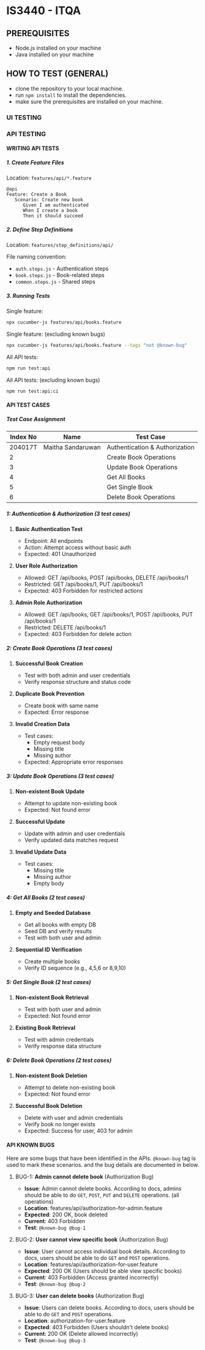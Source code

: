 # IS3440 - ITQA

## PREREQUISITES

- Node.js installed on your machine
- Java installed on your machine

## HOW TO TEST (GENERAL)

- clone the repository to your local machine.
- run `npm install` to install the dependencies.
- make sure the prerequisites are installed on your machine.

### UI TESTING

### API TESTING

#### WRITING API TESTS

##### 1. Create Feature Files

Location: `features/api/*.feature`

```gherkin
@api
Feature: Create a Book
   Scenario: Create new book
      Given I am authenticated
      When I create a book
      Then it should succeed
```

##### 2. Define Step Definitions

Location: `features/step_definitions/api/`

File naming convention:

- `auth.steps.js` - Authentication steps
- `book.steps.js` - Book-related steps
- `common.steps.js` - Shared steps

##### 3. Running Tests

Single feature:

```bash
npx cucumber-js features/api/books.feature
```

Single feature: (excluding known bugs)

```bash
npx cucumber-js features/api/books.feature --tags "not @known-bug"
```

All API tests:

```bash
npm run test:api
```

All API tests: (excluding known bugs)

```bash
npm run test:api:ci
```

#### API TEST CASES

##### Test Case Assignment

| Index No | Name              | Test Case                      |
| -------- | ----------------- | ------------------------------ |
| 204017T  | Maitha Sandaruwan | Authentication & Authorization |
| 2        |                   | Create Book Operations         |
| 3        |                   | Update Book Operations         |
| 4        |                   | Get All Books                  |
| 5        |                   | Get Single Book                |
| 6        |                   | Delete Book Operations         |

##### 1: Authentication & Authorization (3 test cases)

1. **Basic Authentication Test**

   - Endpoint: All endpoints
   - Action: Attempt access without basic auth
   - Expected: 401 Unauthorized

2. **User Role Authorization**

   - Allowed: GET /api/books, POST /api/books, DELETE /api/books/1
   - Restricted: GET /api/books/1, PUT /api/books/1
   - Expected: 403 Forbidden for restricted actions

3. **Admin Role Authorization**
   - Allowed: GET /api/books, GET /api/books/1, POST /api/books, PUT /api/books/1
   - Restricted: DELETE /api/books/1
   - Expected: 403 Forbidden for delete action

##### 2: Create Book Operations (3 test cases)

1. **Successful Book Creation**

   - Test with both admin and user credentials
   - Verify response structure and status code

2. **Duplicate Book Prevention**

   - Create book with same name
   - Expected: Error response

3. **Invalid Creation Data**
   - Test cases:
     - Empty request body
     - Missing title
     - Missing author
   - Expected: Appropriate error responses

##### 3: Update Book Operations (3 test cases)

1. **Non-existent Book Update**

   - Attempt to update non-existing book
   - Expected: Not found error

2. **Successful Update**

   - Update with admin and user credentials
   - Verify updated data matches request

3. **Invalid Update Data**
   - Test cases:
     - Missing title
     - Missing author
     - Empty body

##### 4: Get All Books (2 test cases)

1. **Empty and Seeded Database**

   - Get all books with empty DB
   - Seed DB and verify results
   - Test with both user and admin

2. **Sequential ID Verification**
   - Create multiple books
   - Verify ID sequence (e.g., 4,5,6 or 8,9,10)

##### 5: Get Single Book (2 test cases)

1. **Non-existent Book Retrieval**

   - Test with both user and admin
   - Expected: Not found error

2. **Existing Book Retrieval**
   - Test with admin credentials
   - Verify response data structure

##### 6: Delete Book Operations (2 test cases)

1. **Non-existent Book Deletion**

   - Attempt to delete non-existing book
   - Expected: Not found error

2. **Successful Book Deletion**
   - Delete with user and admin credentials
   - Verify book no longer exists
   - Expected: Success for user, 403 for admin

#### API KNOWN BUGS

Here are some bugs that have been identified in the APIs. `@known-bug` tag is used to mark these scenarios. and the bug details are documented in below.

1. BUG-1: **Admin cannot delete book** (Authorization Bug)

   - **Issue**: Admin cannot delete books. According to docs, admins should be able to do `GET`, `POST`, `PUT` and `DELETE` operations. (all operations)
   - **Location**: features/api/authorization-for-admin.feature
   - **Expected**: 200 OK, book deleted
   - **Current**: 403 Forbidden
   - **Test**: `@known-bug @bug-1`

2. BUG-2: **User cannot view specific book** (Authorization Bug)

   - **Issue**: User cannot access individual book details. According to docs, users should be able to do `GET` and `POST` operations.
   - **Location**: features/api/authorization-for-user.feature
   - **Expected**: 200 OK (Users should be able view specific books)
   - **Current**: 403 Forbidden (Access granted incorrectly)
   - **Test**: `@known-bug @bug-2`

3. BUG-3: **User can delete books** (Authorization Bug)

   - **Issue**: Users can delete books. According to docs, users should be able to do `GET` and `POST` operations.
   - **Location**: authorization-for-user.feature
   - **Expected**: 403 Forbidden (Users shouldn't delete books)
   - **Current**: 200 OK (Delete allowed incorrectly)
   - **Test**: `@known-bug @bug-3`
